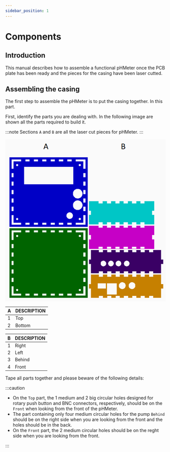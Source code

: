 ```yaml
---
sidebar_position: 1
---
```


# Components

## Introduction

This manual describes how to assemble a functional pHMeter once the PCB plate has been ready and the pieces for the casing have been laser cutted.

## Assembling the casing

The first step to assemble the pHMeter is to put the casing together. In this part.

First, identify the parts you are dealing with. In the following image are shown all the parts required to build it.

:::note
Sections `A` and `B` are all the laser cut pieces for pHMeter.
:::

![Base part](images/main_case.png)

| A    | DESCRIPTION |
| :--- | ----------- |
| 1    | Top         |
| 2    | Bottom      |

| B    | DESCRIPTION |
| :--- | ----------- |
| 1    | Right       |
| 2    | Left        |
| 3    | Behind      |
| 4    | Front       |

Tape all parts together and please beware of the following details:

:::caution

- On the `Top` part, the 1 medium and 2 big circular holes designed for rotary push button and BNC connectors, respectively, should be on the `Front` when looking from the front of the pHMeter.
- The part containing only four medium circular holes for the pump `Behind` should be on the right side when you are looking from the front and the holes should be in the back.
- On the `Front` part, the 2 medium circular holes should be on the reght side when you are looking from the front.

:::
